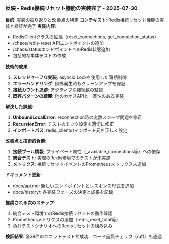 ### 反映 - Redis接続リセット機能の実装完了 - 2025-07-30
**目的**: 実装の振り返りと改善点の特定
**コンテキスト**: Redis接続リセット機能の実装と検証が完了
**実装内容**: 
- RedisClientクラスの拡張（reset_connections, get_connection_status）
- /chaos/redis-reset APIエンドポイントの追加
- /chaos/statusエンドポイントへのRedis状態追加
- 包括的な単体テストの作成

**技術的成果**:
1. **スレッドセーフな実装**: asyncio.Lockを使用した同期制御
2. **エラーハンドリング**: 例外発生時もクリーンアップを保証
3. **接続カウント追跡**: アクティブな接続数の監視
4. **既存パターンの踏襲**: 他のカオスAPIと一貫性のある実装

**解決した課題**:
1. **UnboundLocalError**: reconnection時の変数スコープ問題を修正
2. **RecursionError**: テストのモック設定を適切に修正
3. **インポートパス**: redis_clientのインポート元を正しく設定

**改善点と技術的負債**:
1. **接続プール情報**: プライベート属性（_available_connections等）への依存
2. **統合テスト**: 実際のRedis環境でのテストが未実施
3. **メトリクス**: 接続リセットイベントのPrometheusメトリクス未追加

**ドキュメント更新**:
- docs/api.md: 新しいエンドポイントとレスポンス形式を追加
- docs/history/: 各実装フェーズの決定と成果を記録

**推奨される次のステップ**:
1. 統合テスト環境でのRedis接続リセットの動作確認
2. Prometheusメトリクスの追加（redis_reset_total等）
3. 負荷テストシナリオへのRedisリセットの組み込み

**検証結果**: 全39件のユニットテストが成功、コード品質チェック（ruff）も通過